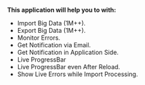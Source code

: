 **This application will help you to with:**

* Import Big Data (1M++).
* Export Big Data (1M++).
* Monitor Errors.
* Get Notification via Email.
* Get Notification in Application Side.
* Live ProgressBar
* Live ProgressBar even After Reload.
* Show Live Errors while Import Processing.
